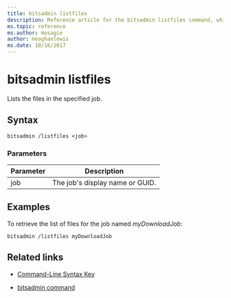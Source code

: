 ```yaml
---
title: bitsadmin listfiles
description: Reference article for the bitsadmin listfiles command, which lists the files in the specified job.
ms.topic: reference
ms.author: mosagie
author: meaghanlewis
ms.date: 10/16/2017
---
```



# bitsadmin listfiles

Lists the files in the specified job.

## Syntax

```
bitsadmin /listfiles <job>
```

### Parameters

| Parameter | Description |
| -------------- | -------------- |
| job | The job's display name or GUID. |

## Examples

To retrieve the list of files for the job named *myDownloadJob*:

```
bitsadmin /listfiles myDownloadJob
```

## Related links

- [Command-Line Syntax Key](command-line-syntax-key.md)

- [bitsadmin command](bitsadmin.md)
